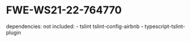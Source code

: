 # FWE-WS21-22-764770

dependencies:
    not included:
        - tslint tslint-config-airbnb
        - typescript-tslint-plugin